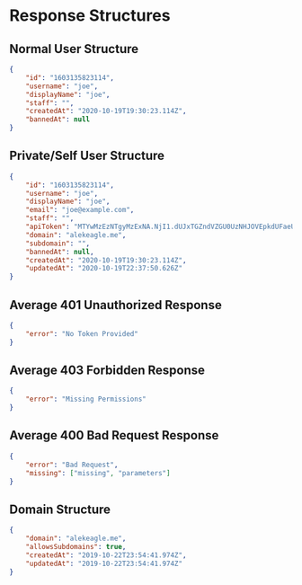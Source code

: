 # Response Structures

## Normal User Structure

```json
{
    "id": "1603135823114",
    "username": "joe",
    "displayName": "joe",
    "staff": "",
    "createdAt": "2020-10-19T19:30:23.114Z",
    "bannedAt": null
}
```

## Private/Self User Structure

```json
{
    "id": "1603135823114",
    "username": "joe",
    "displayName": "joe",
    "email": "joe@example.com",
    "staff": "",
    "apiToken": "MTYwMzEzNTgyMzExNA.NjI1.dUJxTGZndVZGU0UzNHJOVEpkdUFaeUdV",
    "domain": "alekeagle.me",
    "subdomain": "",
    "bannedAt": null,
    "createdAt": "2020-10-19T19:30:23.114Z",
    "updatedAt": "2020-10-19T22:37:50.626Z"
}
```

## Average 401 Unauthorized Response

```json
{
    "error": "No Token Provided"
}
```

## Average 403 Forbidden Response

```json
{
    "error": "Missing Permissions"
}
```

## Average 400 Bad Request Response

```json
{
    "error": "Bad Request",
    "missing": ["missing", "parameters"]
}
```

## Domain Structure

```json
{
    "domain": "alekeagle.me",
    "allowsSubdomains": true,
    "createdAt": "2019-10-22T23:54:41.974Z",
    "updatedAt": "2019-10-22T23:54:41.974Z"
}
```
